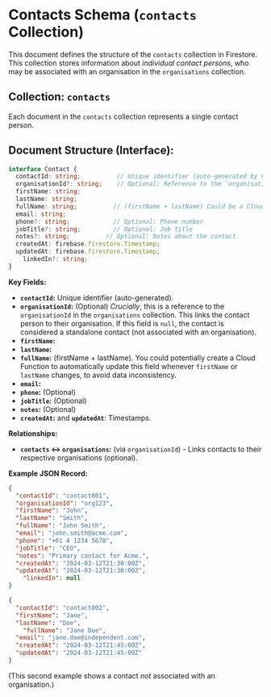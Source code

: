 # Contacts Schema (`contacts` Collection)

This document defines the structure of the `contacts` collection in Firestore.  This collection stores information about *individual contact persons*, who may be associated with an organisation in the `organisations` collection.

## Collection: `contacts`

Each document in the `contacts` collection represents a single contact person.

## Document Structure (Interface):

```typescript
interface Contact {
  contactId: string;          // Unique identifier (auto-generated by Firestore)
  organisationId?: string;    // Optional: Reference to the 'organisationId' in the 'organisations' collection
  firstName: string;
  lastName: string;
  fullName: string;          // (firstName + lastName) Could be a Cloud Function to keep it updated automatically
  email: string;
  phone?: string;            // Optional: Phone number
  jobTitle?: string;         // Optional: Job title
  notes?: string;          // Optional: Notes about the contact
  createdAt: firebase.firestore.Timestamp;
  updatedAt: firebase.firestore.Timestamp;
    linkedIn?: string;
}
```

**Key Fields:**

*   **`contactId`:** Unique identifier (auto-generated).
*   **`organisationId`:** (Optional)  *Crucially*, this is a reference to the `organisationId` in the `organisations` collection. This links the contact person to their organisation. If this field is `null`, the contact is considered a standalone contact (not associated with an organisation).
*   **`firstName`:**
*   **`lastName`:**
*   **`fullName`:**  (firstName + lastName).  You could potentially create a Cloud Function to automatically update this field whenever `firstName` or `lastName` changes, to avoid data inconsistency.
*   **`email`:**
*   **`phone`:** (Optional)
*   **`jobTitle`:** (Optional)
*   **`notes`:** (Optional)
* **`createdAt`:** and **`updatedAt`**: Timestamps.

**Relationships:**

*   **`contacts` ↔️ `organisations`:** (via `organisationId`) - Links contacts to their respective organisations (optional).

**Example JSON Record:**

```json
{
  "contactId": "contact001",
  "organisationId": "org123",
  "firstName": "John",
  "lastName": "Smith",
  "fullName": "John Smith",
  "email": "john.smith@acme.com",
  "phone": "+61 4 1234 5678",
  "jobTitle": "CEO",
  "notes": "Primary contact for Acme.",
  "createdAt": "2024-03-12T21:30:00Z",
  "updatedAt": "2024-03-12T21:30:00Z",
    "linkedIn": null
}
```

```json
{
  "contactId": "contact002",
  "firstName": "Jane",
  "lastName": "Doe",
    "fullName": "Jane Doe",
  "email": "jane.doe@independent.com",
  "createdAt": "2024-03-12T21:45:00Z",
  "updatedAt": "2024-03-12T21:45:00Z"
}
```

(This second example shows a contact *not* associated with an organisation.)